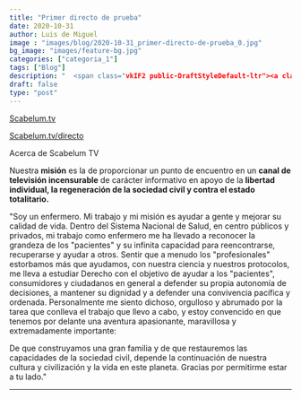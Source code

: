 ```yaml
---
title: "Primer directo de prueba"
date: 2020-10-31
author: Luis de Miguel
image : "images/blog/2020-10-31_primer-directo-de-prueba_0.jpg"
bg_image: "images/feature-bg.jpg"
categories: ["categoria_1"]
tags: ["Blog"]
description: "  <span class="vkIF2 public-DraftStyleDefault-ltr"><a class="_2qJYG blog-link-hashtag-color _2xVcV" ..."
draft: false
type: "post"
---
```

<span class="vkIF2 public-DraftStyleDefault-ltr"><a class="_2qJYG blog-link-hashtag-color _2xVcV" href="http://Scabelum.tv" rel="noreferrer" target="_top"><u class="sDZYg">Scabelum.tv</u></a> </span>

<span class="vkIF2 public-DraftStyleDefault-ltr"><a class="_2qJYG blog-link-hashtag-color _2xVcV" href="http://Scabelum.tv/directo" rel="noreferrer" target="_top"><u class="sDZYg">Scabelum.tv/directo</u></a> </span>

<span class="vkIF2 public-DraftStyleDefault-ltr"><span style="color:#202020">Acerca de Scabelum TV</span></span>

<span class="vkIF2 public-DraftStyleDefault-ltr">
Nuestra <strong>misión</strong> es la de proporcionar un punto de encuentro en un <strong>canal de televisión incensurable</strong> de carácter informativo en apoyo de la <strong>libertad individual, la regeneración de la sociedad civil y contra el estado totalitario.</strong></span>

<span class="vkIF2 public-DraftStyleDefault-ltr">"Soy un enfermero. Mi trabajo y mi misión es ayudar a gente y mejorar su calidad de vida.
Dentro del Sistema Nacional de Salud, en centro públicos y privados, mi trabajo como enfermero me ha llevado a reconocer la grandeza de los "pacientes" y su infinita capacidad para reencontrarse, recuperarse y ayudar a otros.
Sentir que a menudo los "profesionales" estorbamos más que ayudamos, con nuestra ciencia y nuestros protocolos, me lleva a estudiar Derecho con el objetivo de ayudar a los "pacientes", consumidores y ciudadanos en general a defender su propia autonomía de decisiones, a mantener su dignidad y a defender una convivencia pacífica y ordenada.
Personalmente me siento dichoso, orgulloso y abrumado por la tarea que conlleva el trabajo que llevo a cabo, y estoy convencido en que tenemos por delante una aventura apasionante, maravillosa y extremadamente importante:</span>

<span class="vkIF2 public-DraftStyleDefault-ltr">De que construyamos una gran familia y de que restauremos las capacidades de la sociedad civil, depende la continuación de nuestra cultura y civilización y la vida en este planeta.
Gracias por permitirme estar a tu lado."</span>



<hr> 



